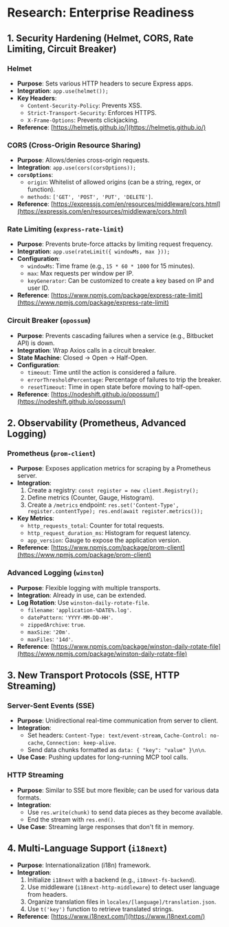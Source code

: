 # Research: Enterprise Readiness

## 1. Security Hardening (Helmet, CORS, Rate Limiting, Circuit Breaker)

### Helmet
- **Purpose**: Sets various HTTP headers to secure Express apps.
- **Integration**: `app.use(helmet());`
- **Key Headers**:
    - `Content-Security-Policy`: Prevents XSS.
    - `Strict-Transport-Security`: Enforces HTTPS.
    - `X-Frame-Options`: Prevents clickjacking.
- **Reference**: [https://helmetjs.github.io/](https://helmetjs.github.io/)

### CORS (Cross-Origin Resource Sharing)
- **Purpose**: Allows/denies cross-origin requests.
- **Integration**: `app.use(cors(corsOptions));`
- **`corsOptions`**:
    - `origin`: Whitelist of allowed origins (can be a string, regex, or function).
    - `methods`: `['GET', 'POST', 'PUT', 'DELETE']`.
- **Reference**: [https://expressjs.com/en/resources/middleware/cors.html](https://expressjs.com/en/resources/middleware/cors.html)

### Rate Limiting (`express-rate-limit`)
- **Purpose**: Prevents brute-force attacks by limiting request frequency.
- **Integration**: `app.use(rateLimit({ windowMs, max }));`
- **Configuration**:
    - `windowMs`: Time frame (e.g., `15 * 60 * 1000` for 15 minutes).
    - `max`: Max requests per window per IP.
    - `keyGenerator`: Can be customized to create a key based on IP and user ID.
- **Reference**: [https://www.npmjs.com/package/express-rate-limit](https://www.npmjs.com/package/express-rate-limit)

### Circuit Breaker (`opossum`)
- **Purpose**: Prevents cascading failures when a service (e.g., Bitbucket API) is down.
- **Integration**: Wrap Axios calls in a circuit breaker.
- **State Machine**: Closed -> Open -> Half-Open.
- **Configuration**:
    - `timeout`: Time until the action is considered a failure.
    - `errorThresholdPercentage`: Percentage of failures to trip the breaker.
    - `resetTimeout`: Time in open state before moving to half-open.
- **Reference**: [https://nodeshift.github.io/opossum/](https://nodeshift.github.io/opossum/)

## 2. Observability (Prometheus, Advanced Logging)

### Prometheus (`prom-client`)
- **Purpose**: Exposes application metrics for scraping by a Prometheus server.
- **Integration**:
    1.  Create a registry: `const register = new client.Registry();`
    2.  Define metrics (Counter, Gauge, Histogram).
    3.  Create a `/metrics` endpoint: `res.set('Content-Type', register.contentType); res.end(await register.metrics());`
- **Key Metrics**:
    - `http_requests_total`: Counter for total requests.
    - `http_request_duration_ms`: Histogram for request latency.
    - `app_version`: Gauge to expose the application version.
- **Reference**: [https://www.npmjs.com/package/prom-client](https://www.npmjs.com/package/prom-client)

### Advanced Logging (`winston`)
- **Purpose**: Flexible logging with multiple transports.
- **Integration**: Already in use, can be extended.
- **Log Rotation**: Use `winston-daily-rotate-file`.
    - `filename`: `'application-%DATE%.log'`.
    - `datePattern`: `'YYYY-MM-DD-HH'`.
    - `zippedArchive`: `true`.
    - `maxSize`: `'20m'`.
    - `maxFiles`: `'14d'`.
- **Reference**: [https://www.npmjs.com/package/winston-daily-rotate-file](https://www.npmjs.com/package/winston-daily-rotate-file)

## 3. New Transport Protocols (SSE, HTTP Streaming)

### Server-Sent Events (SSE)
- **Purpose**: Unidirectional real-time communication from server to client.
- **Integration**:
    - Set headers: `Content-Type: text/event-stream`, `Cache-Control: no-cache`, `Connection: keep-alive`.
    - Send data chunks formatted as `data: { "key": "value" }\n\n`.
- **Use Case**: Pushing updates for long-running MCP tool calls.

### HTTP Streaming
- **Purpose**: Similar to SSE but more flexible; can be used for various data formats.
- **Integration**:
    - Use `res.write(chunk)` to send data pieces as they become available.
    - End the stream with `res.end()`.
- **Use Case**: Streaming large responses that don't fit in memory.

## 4. Multi-Language Support (`i18next`)

- **Purpose**: Internationalization (i18n) framework.
- **Integration**:
    1.  Initialize `i18next` with a backend (e.g., `i18next-fs-backend`).
    2.  Use middleware (`i18next-http-middleware`) to detect user language from headers.
    3.  Organize translation files in `locales/[language]/translation.json`.
    4.  Use `t('key')` function to retrieve translated strings.
- **Reference**: [https://www.i18next.com/](https://www.i18next.com/)
